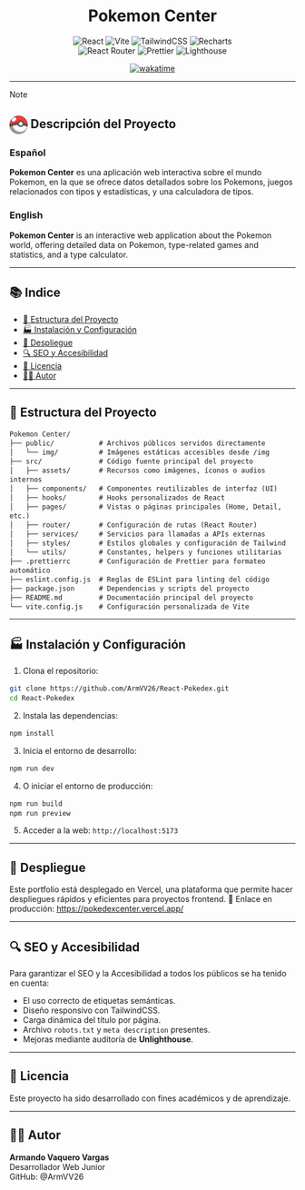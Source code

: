 <div align=center>
    <h1 style="margin-top: -0.25rem">Pokemon Center</h1>

![React](https://img.shields.io/badge/React-20232A?style=for-the-badge&logo=react&logoColor=61DAFB)
![Vite](https://img.shields.io/badge/Vite-646CFF?style=for-the-badge&logo=vite&logoColor=white)
![TailwindCSS](https://img.shields.io/badge/TailwindCSS-06B6D4?style=for-the-badge&logo=tailwindcss&logoColor=white)
![Recharts](https://img.shields.io/badge/Recharts-FF4C60?style=for-the-badge&logo=recharts&logoColor=white) <br>
![React Router](https://img.shields.io/badge/React_Router-CA4245?style=for-the-badge&logo=react-router&logoColor=white)
![Prettier](https://img.shields.io/badge/Prettier-F7B93E?style=for-the-badge&logo=prettier&logoColor=white)
![Lighthouse](https://img.shields.io/badge/Lighthouse-F44B21?style=for-the-badge&logo=Lighthouse&logoColor=white)

[![wakatime](https://wakatime.com/badge/user/10ede374-1869-4114-a927-8309de39fc83/project/c904b2f8-51ba-4d6d-bc37-724fb05c5410.svg)](https://wakatime.com/badge/user/10ede374-1869-4114-a927-8309de39fc83/project/c904b2f8-51ba-4d6d-bc37-724fb05c5410)

</div>

---

> [!NOTE]
>
> <h2><img src="./public/img/logo-Pokeball-256px.png" alt="Pokeball" width="32" style="vertical-align: middle;" /> Descripción del Proyecto</h2>
>
> ### Español
>
> **Pokemon Center** es una aplicación web interactiva sobre el mundo Pokemon, en la que se ofrece datos detallados sobre los Pokemons, juegos relacionados con tipos y estadísticas, y una calculadora de tipos.
>
> ### English
>
> **Pokemon Center** is an interactive web application about the Pokemon world, offering detailed data on Pokemon, type-related games and statistics, and a type calculator.

---

## 📚 Indice

- [📁 Estructura del Proyecto](#-estructura-del-proyecto)
- [🏭 Instalación y Configuración](#-instalación-y-configuración)
- [🚀 Despliegue](#-despliegue)
- [🔍 SEO y Accesibilidad](#-seo-y-accesibilidad)
- [📄 Licencia](#-licencia)
- [👨‍💻 Autor](#-autor)

---

## 📁 Estructura del Proyecto

```
Pokemon Center/
├── public/           # Archivos públicos servidos directamente
│   └── img/          # Imágenes estáticas accesibles desde /img
├── src/              # Código fuente principal del proyecto
│   ├── assets/       # Recursos como imágenes, íconos o audios internos
│   ├── components/   # Componentes reutilizables de interfaz (UI)
│   ├── hooks/        # Hooks personalizados de React
│   ├── pages/        # Vistas o páginas principales (Home, Detail, etc.)
│   ├── router/       # Configuración de rutas (React Router)
│   ├── services/     # Servicios para llamadas a APIs externas
│   ├── styles/       # Estilos globales y configuración de Tailwind
│   └── utils/        # Constantes, helpers y funciones utilitarias
├── .prettierrc       # Configuración de Prettier para formateo automático
├── eslint.config.js  # Reglas de ESLint para linting del código
├── package.json      # Dependencias y scripts del proyecto
├── README.md         # Documentación principal del proyecto
└── vite.config.js    # Configuración personalizada de Vite
```

---

## 🏭 Instalación y Configuración

1. Clona el repositorio:

```bash
git clone https://github.com/ArmVV26/React-Pokedex.git
cd React-Pokedex
```

2. Instala las dependencias:

```bash
npm install
```

3. Inicia el entorno de desarrollo:

```bash
npm run dev
```

4. O iniciar el entorno de producción:

```bash
npm run build
npm run preview
```

5. Acceder a la web: `http://localhost:5173`

---

## 🚀 Despliegue

Este portfolio está desplegado en Vercel, una plataforma que permite hacer despliegues rápidos y eficientes para proyectos frontend.
🔗 Enlace en producción: https://pokedexcenter.vercel.app/

---

## 🔍 SEO y Accesibilidad

Para garantizar el SEO y la Accesibilidad a todos los públicos se ha tenido en cuenta:

- El uso correcto de etiquetas semánticas.
- Diseño responsivo con TailwindCSS.
- Carga dinámica del título por página.
- Archivo `robots.txt` y `meta description` presentes.
- Mejoras mediante auditoría de **Unlighthouse**.

---

## 📄 Licencia

Este proyecto ha sido desarrollado con fines académicos y de aprendizaje.

---

## 👨‍💻 Autor

**Armando Vaquero Vargas** <br>
Desarrollador Web Junior <br>
GitHub: @ArmVV26
